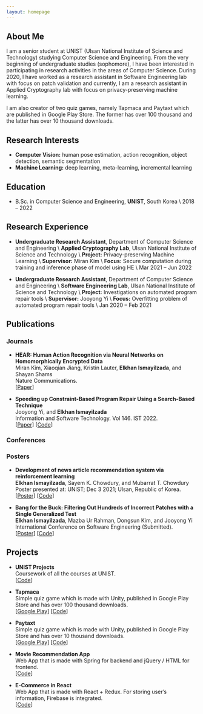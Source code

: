 ```yaml
---
layout: homepage
---
```


## About Me

I am a senior student at UNIST (Ulsan National Institute of Science and Technology) studying Computer Science and Engineering. From the very beginning of undergraduate studies (sophomore), I have been interested in participating in research activities in the areas of Computer Science. During 2020, I have worked as a research assistant in Software Engineering lab with focus on patch validation and currently, I am a research assistant in Applied Cryptography lab with focus on privacy-preserving machine learning.

I am also creator of two quiz games, namely Tapmaca and Paytaxt which are published in Google Play Store. The former has over 100 thousand and the latter has over 10 thousand downloads.

## Research Interests

- **Computer Vision:** human pose estimation, action recognition, object detection, semantic segmentation
- **Machine Learning:** deep learning, meta-learning, incremental learning

## Education

- B.Sc. in Computer Science and Engineering, **UNIST**, South Korea \\
  2018 – 2022

## Research Experience

- **Undergraduate Research Assistant**, Department of Computer Science and Engineering \\
  **Applied Cryptography Lab**, Ulsan National Institute of Science and Technology \\
  **Project:** Privacy-preserving Machine Learning \\
  **Supervisor:** Miran Kim \\
  **Focus:** Secure computation during training and inference phase of model using HE \\
  Mar 2021 – Jun 2022

- **Undergraduate Research Assistant**, Department of Computer Science and Engineering \\
  **Software Engineering Lab**, Ulsan National Institute of Science and Technology \\
  **Project:** Investigations on automated program repair tools \\
  **Supervisor:** Jooyong Yi \\
  **Focus:** Overfitting problem of automated program repair tools \\
  Jan 2020 – Feb 2021

## Publications

### Journals

- **HEAR: Human Action Recognition via Neural Networks on Homomorphically Encrypted Data**
  <br>
  Miran Kim, Xiaoqian Jiang, Kristin Lauter, **Elkhan Ismayilzada**, and Shayan Shams
  <br>
  Nature Communications.
  <br>
  [[Paper](https://doi.org/10.1038/s41467-022-32168-5)]

- **Speeding up Constraint-Based Program Repair Using a Search-Based Technique**
  <br>
  Jooyong Yi, and **Elkhan Ismayilzada**
  <br>
  Information and Software Technology. Vol 146. IST 2022.
  <br>
  [[Paper](https://doi.org/10.1016/j.infsof.2022.106865)]
  [[Code](https://github.com/jyi/fangelix)]

### Conferences
  
### Posters
- **Development of news article recommendation system via reinforcement learning**
  <br>
  **Elkhan Ismayilzada**, Sayem K. Chowdury, and Mubarrat T. Chowdury
  <br>
  Poster presented at: UNIST; Dec 3 2021; Ulsan, Republic of Korea.
  <br>
  [[Poster](https://drive.google.com/file/d/1NgkcPL2f6GhuSm-gaBw9lTEbMrHrZZ1S/view)]
  [[Code](https://github.com/kcsayem/Parallelization-of-bandit-algorithms-to-reduce-computational-cost-of-news-article-recommendation-sys)]

- **Bang for the Buck: Filtering Out Hundreds of Incorrect Patches with a Single Generalized Test**
  <br>
  **Elkhan Ismayilzada**, Mazba Ur Rahman, Dongsun Kim, and Jooyong Yi
  <br>
  International Conference on Software Engineering (Submitted).
  <br>
  [[Poster](https://drive.google.com/file/d/1pLrGCSrLL-ICqgwZ0KLVnZNNkUpbvF7t/view)]
  [[Code](https://github.com/poracle100/poracle-experiments)]

## Projects
- **UNIST Projects** 
  <br>
  Coursework of all the courses at UNIST.
  <br>
  [[Code](https://github.com/elkhanzada/unist-projects)]

- **Tapmaca**
  <br>
  Simple quiz game which is made with Unity, published in Google Play Store and has over 100 thousand downloads.
  <br>
  [[Google Play](https://play.google.com/store/apps/details?id=com.elkhan.tapmaca)] [[Code](https://github.com/elkhanzada/tapmaca)]

- **Paytaxt**
  <br>
  Simple quiz game which is made with Unity, published in Google Play Store and has over 10 thousand downloads.
  <br>
  [[Google Play](https://play.google.com/store/apps/details?id=com.elkhan.paytaxt)] [[Code](https://github.com/elkhanzada/paytaxt)]

- **Movie Recommendation App**
  <br>
  Web App that is made with Spring for backend and jQuery / HTML for frontend.
  <br>
  [[Code](https://github.com/elkhanzada/movie-recommendation-app)]

- **E-Commerce in React**
  <br>
  Web App that is made with React + Redux. For storing user’s information, Firebase is integrated.
  <br>
  [[Code](https://github.com/elkhanzada/react-e-commerce)]
